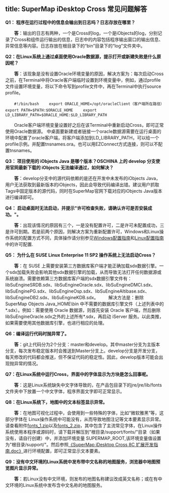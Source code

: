 title: SuperMap iDesktop Cross 常见问题解答
---
**Q1： 程序在运行过程中的信息会输出到日志吗？日志存放在哪里？**

　　**答**：输出的日志有两种，一个是Cross的log，一个是iObjects的log，分别记录了Cross和组件运行输出的信息，日志中的内容包括程序输出窗口的输出信息、异常信息等内容。日志存放在根目录下的“bin”目录下的“log”文件夹中。

**Q2：在Linux系统上通过桌面使用Oracle数据源，提示打开或新建失败是什么原因呢？**

　　**答**：该现象是没有设置Oracle环境变量的原因，解决方案为：每次启动Cross之前，在Terminal中将Oracle客户端临时设置到环境变量中，例如，通过profile文件设置环境变量，将以下命令写到profile文件中，再在Terminal中执行source profile。

　　`#!/bin/bash`
　　`export ORACLE_HOME=/opt/oracleClient（客户端所在路径）`
　　`export PATH=$PATH:$ORACLE_HOME`
　　`export LD_LIBRARY_PATH=$ORACLE_HOME:$LD_LIBRARY_PATH`

　　Oracle客户端环境变量设置好之后在该Terminal中重新启动Cross，即可正常使用Oracle数据源。
中桌面要新建或者链接一个oracle数据源需要在运行桌面的环境中配置了oracle客户端，将客户端添加到LD_LIBRARY_PATH，可以给一个profile示例。并配置tnsnames.ora。也可以用EZConnect方式连接，则可以不配置tnsnames。
 
**Q3： 项目使用的 iObjects Java 是哪个版本？OSCHINA 上的 develop 分支使用官网最新下载的 iObjects 无法编译通过，如何解决？**

　　**答**：develop分支中的源代码依赖的是还在开发中未发布的iObjects Java，用户无法获取到最新版本的iObjects，因此会导致代码编译出错。建议用户抓取Tags中固定版本的源代码，同时在SuperMap官网下载对应的iObjects Java版本进行编译即可。

**Q4： 启动桌面时无法启动，并提示"许可检查失败，请确认许可是否安装成功。"。**

　　**答**：出现该情况的原因有三个，一是没有配置许可，二是许可未配置成功，三是许可到期。若是前两个原因，则解决方案为重新配置许可，Windows和Linux操作系统的配置方式不同，具体操作请分别参见[Windows配置指南](http://git.oschina.net/supermap/SuperMap-iDesktop-Cross/blob/develop/SuperMap%20iDesktop%20Cross%20%E9%85%8D%E7%BD%AE%E6%8C%87%E5%8D%97&lsaquo;Windows%20%E7%AF%87/&rsaquo;.md?dir=0&filepath=SuperMap+iDesktop+Cross+%E9%85%8D%E7%BD%AE%E6%8C%87%E5%8D%97%28Windows+%E7%AF%87%29.md&oid=3710b6285443d7fd579b3024005bd2ea00d766ab&sha=00f388ee9ca8db2d0fc01f935b1adae511a5a6aa)和[Linux配置指南](http://git.oschina.net/supermap/SuperMap-iDesktop-Cross/blob/develop/SuperMap%20iDesktop%20Cross%20%E9%85%8D%E7%BD%AE%E6%8C%87%E5%8D%97&lsaquo;Linux%20%E7%AF%87&rsaquo;.md?dir=0&filepath=SuperMap+iDesktop+Cross+%E9%85%8D%E7%BD%AE%E6%8C%87%E5%8D%97%28Linux+%E7%AF%87%29.md&oid=8d10edcf1db38491ad05ec5925bfa17275194795&sha=00f388ee9ca8db2d0fc01f935b1adae511a5a6aa)中的许可配置.

**Q5： 为什么在 SUSE Linux Enterprise 11 SP2 操作系统上无法启动Cross？**

　　**答**：在 SUSE 上需要安装第三方数据库客户端才能正确加载sdx数据引擎。一个sdx加载失败会影响其他sdx数据引擎的加载，从而导致无法打开任何数据源或系统崩溃。需要依赖第三方数据库客户端的sdx数据引擎文件有：libSuEngineSRDB.sdx、libSuEngineOracle.sdx、libSuEngineDMCI.sdx、libSuEnginePG.sdx、libSuEngineOsp.sdx、libSuEngineAltibase.sdx、libSuEngineDB2.sdx、libSuEngineKDB.sdx。
　　解决方法是：删除 SuperMap Objects Java_HOME\bin 中不需要的数据库引擎文件（上述列表中的*.sdx）。例如：需要使用 Oracle 数据源，则首先安装 Oracle 客户端，然后删除 libSuEngineOracle.sdx之外的上述所有*.sdx，再启动 iServer 服务。以此类推，如果需要使用其他数据库引擎，也进行相应的处理。 

**Q6：编译运行代码时抛异常了。**

　　**答**：git上代码分为2个分支：master和develop。其中master分支为主版本分支，每次发布稳定版本时会推送到Master分支上。develop分支是开发分支，每天修改的代码都会推送，但不保证代码的稳定性。因此，develop版本可能会出现抛异常的情况。

**Q7：在Linux系统中运行Cross，界面中的字体显示为方块是怎么回事呢。**

　　**答**：这是Linux系统缺失中文字体导致的，在产品包目录下的jre/jre/lib/fonts文件夹中下放置一个中文字体，程序界面文字即可正常显示。

**Q8：在Linux系统下，地图中的文本标签显示异常。**

　　**答**：在地图可视化过程中，会使用到一些特殊的字体，比如“微软雅黑”等，这部分字体在 Linux操作系统中可能没有，从而导致地图注记等文本要素显示异常。请查看附件[fonts_1.zip](http://git.oschina.net/supermap/SuperMap-iDesktop-Cross/attach_files)以及[fonts_2.zip](http://git.oschina.net/supermap/SuperMap-iDesktop-Cross/attach_files)，其中包含了主流常见字体，在Linux操作系统使用本程序或源码时，请下载并解压到"根目录/support/fonts/"目录（如果没有，请自行创建）中，并添加环境变量 SUPERMAP_ROOT,该环境变量值设置为"根目录/support/"。然后参照[《SuperMap iDesktop Cross 8C 扩展开发指南.doc》](http://git.oschina.net/supermap/SuperMap-iDesktop-Cross)进行环境配置，即可正常显示文本要素。

**Q9：没有中文环境的Linux系统中发布带中文名称的地图服务，浏览器中地图预览图片显示异常。**

　　**答**：若Linux没有中文环境，则发布的地图名称建议改成英文名称；或在有中文环境的Linux系统中发布含中文名称的地图服务。

